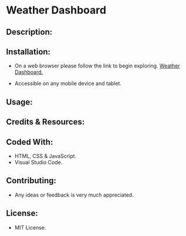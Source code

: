 # Weather Dashboard

## Description:

## Installation:

* On a web browser please follow the link to begin exploring. [Weather Dashboard.](https://junel-balbin.github.io/BC6-Weather-Dashboard/)

* Accessible on any mobile device and tablet.

## Usage:

## Credits & Resources:

## Coded With:

* HTML, CSS & JavaScript.
* Visual Studio Code.


## Contributing:

* Any ideas or feedback is very much appreciated.

## License:

* MIT License.